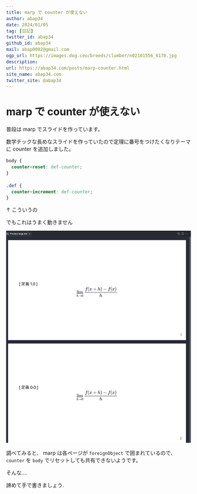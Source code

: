 ```yaml
---
title: marp で counter が使えない
author: abap34
date: 2024/01/05
tag: [日記]
twitter_id: abap34
github_id: abap34
mail: abap0002@gmail.com
ogp_url: https://images.dog.ceo/breeds/clumber/n02101556_6170.jpg
description: 
url: https://abap34.com/posts/marp-counter.html
site_name: abap34.com
twitter_site: @abap34
---
```


# marp で counter が使えない

普段は marp でスライドを作っています。

数学チックな長めなスライドを作っていたので定理に番号をつけたくなりテーマに counter を追加しました。

```css
body {
  counter-reset: def-counter;
}

.def {
  counter-increment: def-counter;
}
```


↑ こういうの

でもこれはうまく動きません

![](marp-counter/img.png)

調べてみると、 marp は各ページが `foreignObject` で囲まれているので、 `counter` を `body` でリセットしても共有できないようです。

そんな....


諦めて手で書きましょう.


  




